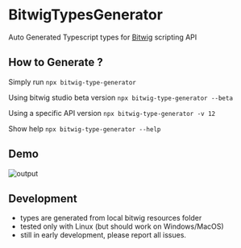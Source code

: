 # BitwigTypesGenerator
Auto Generated Typescript types for [Bitwig](https://www.bitwig.com/) scripting API

## How to Generate ?

Simply run
`npx bitwig-type-generator`

Using bitwig studio beta version
`npx bitwig-type-generator --beta`

Using a specific API version
`npx bitwig-type-generator -v 12`

Show help
`npx bitwig-type-generator --help`

## Demo

![output](https://user-images.githubusercontent.com/3116399/122834551-7664ba80-d2f7-11eb-8dc2-61040e94ba00.gif)

## Development

- types are generated from local bitwig resources folder
- tested only with Linux (but should work on Windows/MacOS)
- still in early development, please report all issues.



